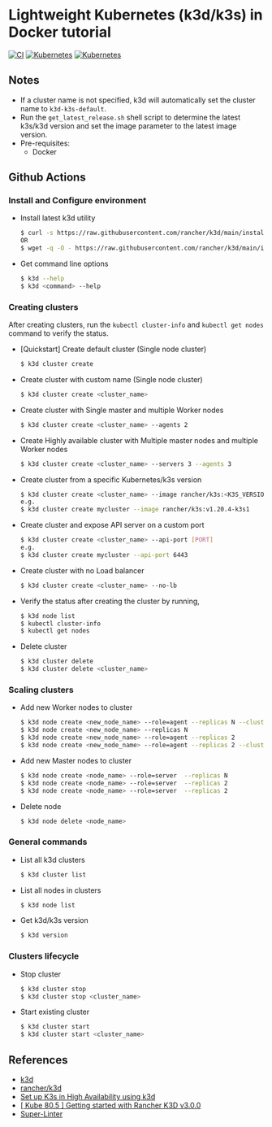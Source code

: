 # Lightweight Kubernetes (k3d/k3s) in Docker tutorial

[![CI](https://github.com/universalvishwa/k3d-cheat-sheet/workflows/CI/badge.svg)](https://github.com/universalvishwa/k3d-cheat-sheet/actions) [![Kubernetes](https://img.shields.io/badge/Kubernetes-v1.20-326CE5?logo=kubernetes)](https://kubernetes.io/) [![Kubernetes](https://img.shields.io/badge/k3d-v4.0-4aceff?logo=kubernetes)](https://k3d.io/)




## Notes
- If a cluster name is not specified, k3d will automatically set the cluster name to `k3d-k3s-default`.
- Run the `get_latest_release.sh` shell script to determine the latest k3s/k3d version and set the image parameter to the latest image version.
- Pre-requisites:
  - Docker

## Github Actions


### Install and Configure environment
- Install latest k3d utility
    ```bash
    $ curl -s https://raw.githubusercontent.com/rancher/k3d/main/install.sh | bash
    OR
    $ wget -q -O - https://raw.githubusercontent.com/rancher/k3d/main/install.sh | bash
    ```
- Get command line options
    ```bash
    $ k3d --help
    $ k3d <command> --help
    ```

### Creating clusters
After creating clusters, run the `kubectl cluster-info` and `kubectl get nodes` command to verify the status.
- [Quickstart] Create default cluster (Single node cluster)
    ```bash
    $ k3d cluster create
    ```

- Create cluster with custom name (Single node cluster)
    ```bash
    $ k3d cluster create <cluster_name>
    ```

- Create cluster with Single master and multiple Worker nodes
    ```bash
    $ k3d cluster create <cluster_name> --agents 2
    ```

- Create Highly available cluster with Multiple master nodes and multiple Worker nodes
    ```bash
    $ k3d cluster create <cluster_name> --servers 3 --agents 3
    ```

- Create cluster from a specific Kubernetes/k3s version
    ```bash
    $ k3d cluster create <cluster_name> --image rancher/k3s:<K3S_VERSION>
    e.g.
    $ k3d cluster create mycluster --image rancher/k3s:v1.20.4-k3s1
    ```

- Create cluster and expose API server on a custom port
    ```bash
    $ k3d cluster create <cluster_name> --api-port [PORT]
    e.g.
    $ k3d cluster create mycluster --api-port 6443
    ```

- Create cluster with no Load balancer
    ```bash
    $ k3d cluster create <cluster_name> --no-lb
    ```

- Verify the status after creating the cluster by running,
    ```bash
    $ k3d node list
    $ kubectl cluster-info
    $ kubectl get nodes
    ```

- Delete cluster
    ```bash
    $ k3d cluster delete
    $ k3d cluster delete <cluster_name>
    ```

### Scaling clusters
- Add new Worker nodes to cluster
    ```bash
    $ k3d node create <new_node_name> --role=agent --replicas N --cluster <cluster_name>
    $ k3d node create <new_node_name> --replicas N
    $ k3d node create <new_node_name> --role=agent --replicas 2
    $ k3d node create <new_node_name> --role=agent --replicas 2 --cluster mycluster
    ```

- Add new Master nodes to cluster
    ```bash
    $ k3d node create <node_name> --role=server  --replicas N
    $ k3d node create <node_name> --role=server  --replicas 2
    $ k3d node create <node_name> --role=server  --replicas 2
    ```

- Delete node
    ```bash
    $ k3d node delete <node_name>
    ```

### General commands
- List all k3d clusters
    ```bash
    $ k3d cluster list
    ```

- List all nodes in clusters
    ```bash
    $ k3d node list
    ```

- Get k3d/k3s version
    ```bash
    $ k3d version
    ```

### Clusters lifecycle
- Stop cluster
    ```bash
    $ k3d cluster stop
    $ k3d cluster stop <cluster_name>
    ```

- Start existing cluster
    ```bash
    $ k3d cluster start
    $ k3d cluster start <cluster_name>
    ```

## References
- [k3d](https://k3d.io/)
- [rancher/k3d](https://github.com/rancher/k3d)
- [Set up K3s in High Availability using k3d](https://rancher.com/blog/2020/set-up-k3s-high-availability-using-k3d)
- [[ Kube 80.5 ] Getting started with Rancher K3D v3.0.0](https://youtu.be/Hk9ehDjBZn4)
- [Super-Linter](https://github.com/marketplace/actions/super-linter)
